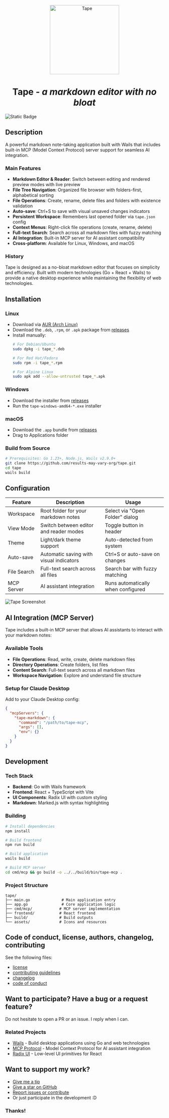 <p align="center">
  <a href="https://github.com/results-may-vary-org/tape">
    <img alt="Tape" src="assets/tape-icon.png" width="220"/>
  </a>
</p>
<h1 align="center">Tape <i>- a markdown editor with no bloat</i></h1>

<img alt="Static Badge" src="https://img.shields.io/badge/Still_maintained-Yes_%3A)-green">

## Description

A powerful markdown note-taking application built with Wails that includes built-in MCP (Model Context Protocol) server support for seamless AI integration.

### Main Features

- **Markdown Editor & Reader**: Switch between editing and rendered preview modes with live preview
- **File Tree Navigation**: Organized file browser with folders-first, alphabetical sorting
- **File Operations**: Create, rename, delete files and folders with existence validation
- **Auto-save**: Ctrl+S to save with visual unsaved changes indicators
- **Persistent Workspace**: Remembers last opened folder via `tape.json` config
- **Context Menus**: Right-click file operations (create, rename, delete)
- **Full-text Search**: Search across all markdown files with fuzzy matching
- **AI Integration**: Built-in MCP server for AI assistant compatibility
- **Cross-platform**: Available for Linux, Windows, and macOS

### History

Tape is designed as a no-bloat markdown editor that focuses on simplicity and efficiency. Built with modern technologies (Go + React + Wails) to provide a native desktop experience while maintaining the flexibility of web technologies.

## Installation

### Linux
- Download via [AUR (Arch Linux)](https://aur.archlinux.org/packages/tape-bin)
- Download the `.deb`, `.rpm`, or `.apk` package from [releases](https://github.com/results-may-vary-org/tape/releases)
- Install manually:
  ```bash
  # For Debian/Ubuntu
  sudo dpkg -i tape_*.deb

  # For Red Hat/Fedora
  sudo rpm -i tape_*.rpm

  # For Alpine Linux
  sudo apk add --allow-untrusted tape_*.apk
  ```

### Windows
- Download the installer from [releases](https://github.com/results-may-vary-org/tape/releases)
- Run the `tape-windows-amd64-*.exe` installer

### macOS
- Download the `.app` bundle from [releases](https://github.com/results-may-vary-org/tape/releases)
- Drag to Applications folder

### Build from Source
```bash
# Prerequisites: Go 1.23+, Node.js, Wails v2.9.0+
git clone https://github.com/results-may-vary-org/tape.git
cd tape
wails build
```

## Configuration

| Feature | Description | Usage |
|---------|-------------|--------|
| Workspace | Root folder for your markdown notes | Select via "Open Folder" dialog |
| View Mode | Switch between editor and reader modes | Toggle button in header |
| Theme | Light/dark theme support | Auto-detected from system |
| Auto-save | Automatic saving with visual indicators | Ctrl+S or auto-save on changes |
| File Search | Full-text search across all files | Search bar with fuzzy matching |
| MCP Server | AI assistant integration | Runs automatically when configured |

![Tape Screenshot](assets/tape-screenshot.png)

## AI Integration (MCP Server)

Tape includes a built-in MCP server that allows AI assistants to interact with your markdown notes:

### Available Tools
- **File Operations**: Read, write, create, delete markdown files
- **Directory Operations**: Create folders, list files
- **Content Search**: Full-text search across all markdown files
- **Workspace Navigation**: Explore and understand file structure

### Setup for Claude Desktop
Add to your Claude Desktop config:
```json
{
  "mcpServers": {
    "tape-markdown": {
      "command": "/path/to/tape-mcp",
      "args": [],
      "env": {}
    }
  }
}
```

## Development

### Tech Stack
- **Backend**: Go with Wails framework
- **Frontend**: React + TypeScript with Vite
- **UI Components**: Radix UI with custom styling
- **Markdown**: Marked.js with syntax highlighting

### Building
```bash
# Install dependencies
npm install

# Build frontend
npm run build

# Build application
wails build

# Build MCP server
cd cmd/mcp && go build -o ../../build/bin/tape-mcp .
```

### Project Structure
```
tape/
├── main.go              # Main application entry
├── app.go               # Core application logic
├── cmd/mcp/            # MCP server implementation
├── frontend/           # React frontend
├── build/              # Build outputs
└── assets/             # Icons and resources
```

## Code of conduct, license, authors, changelog, contributing

See the following files:
- [license](LICENSE)
- [contributing guidelines](CONTRIBUTING.md)
- [changelog](CHANGELOG.md)
- [code of conduct](CODE_OF_CONDUCT.md)

## Want to participate? Have a bug or a request feature?

Do not hesitate to open a PR or an issue. I reply when I can.

### Related Projects

- [Wails](https://wails.io/) - Build desktop applications using Go and web technologies
- [MCP Protocol](https://modelcontextprotocol.io/) - Model Context Protocol for AI assistant integration
- [Radix UI](https://www.radix-ui.com/) - Low-level UI primitives for React

## Want to support my work?

- [Give me a tip](https://ko-fi.com/a2n00)
- [Give a star on GitHub](https://github.com/results-may-vary-org/tape)
- [Report issues or contribute](https://github.com/results-may-vary-org/tape/issues)
- Or just participate in the development :D

### Thanks!